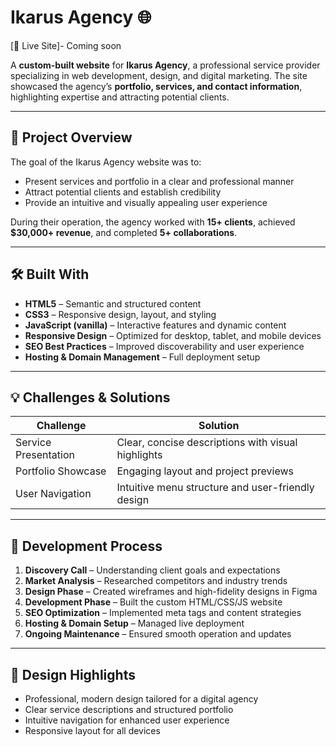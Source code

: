 # Ikarus Agency 🌐  
[🔗 Live Site]- Coming soon

A **custom-built website** for **Ikarus Agency**, a professional service provider specializing in web development, design, and digital marketing. The site showcased the agency’s **portfolio, services, and contact information**, highlighting expertise and attracting potential clients.

---

## 🎯 Project Overview  
The goal of the Ikarus Agency website was to:  
- Present services and portfolio in a clear and professional manner  
- Attract potential clients and establish credibility  
- Provide an intuitive and visually appealing user experience

During their operation, the agency worked with **15+ clients**, achieved **$30,000+ revenue**, and completed **5+ collaborations**.

---

## 🛠 Built With  
- **HTML5** – Semantic and structured content  
- **CSS3** – Responsive design, layout, and styling  
- **JavaScript (vanilla)** – Interactive features and dynamic content  
- **Responsive Design** – Optimized for desktop, tablet, and mobile devices  
- **SEO Best Practices** – Improved discoverability and user experience  
- **Hosting & Domain Management** – Full deployment setup  

---

## 💡 Challenges & Solutions  

| Challenge | Solution |
|-----------|---------|
| Service Presentation | Clear, concise descriptions with visual highlights |
| Portfolio Showcase | Engaging layout and project previews |
| User Navigation | Intuitive menu structure and user-friendly design |

---

## 🚀 Development Process  
1. **Discovery Call** – Understanding client goals and expectations  
2. **Market Analysis** – Researched competitors and industry trends  
3. **Design Phase** – Created wireframes and high-fidelity designs in Figma  
4. **Development Phase** – Built the custom HTML/CSS/JS website  
5. **SEO Optimization** – Implemented meta tags and content strategies  
6. **Hosting & Domain Setup** – Managed live deployment  
7. **Ongoing Maintenance** – Ensured smooth operation and updates  

---

## 🎨 Design Highlights  
- Professional, modern design tailored for a digital agency  
- Clear service descriptions and structured portfolio  
- Intuitive navigation for enhanced user experience  
- Responsive layout for all devices  
 
